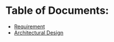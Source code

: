 # Table of Documents:

- [Requirement](requirement.md)
- [Architectural Design](architectural_design.md)